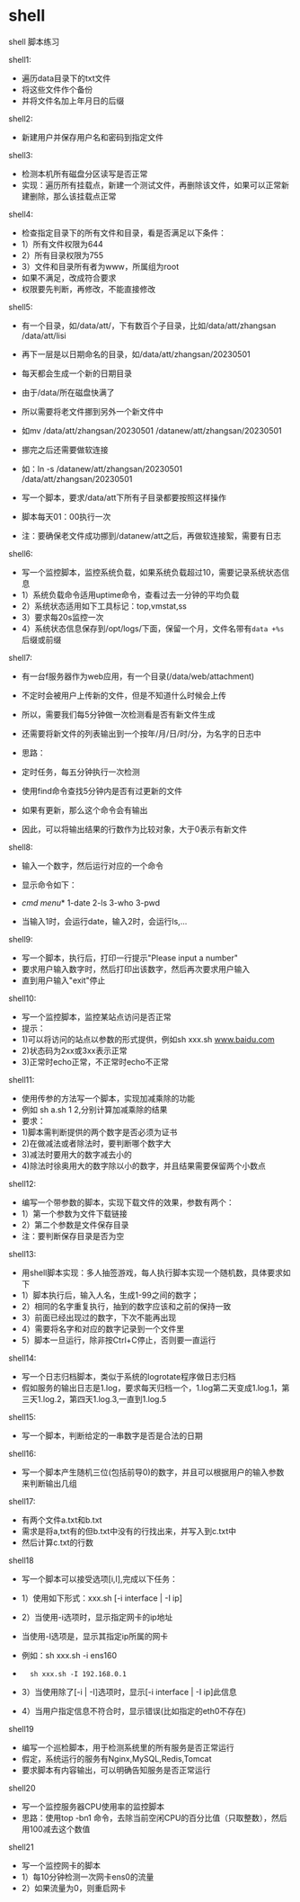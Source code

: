 # shell
shell 脚本练习

shell1: 
- 遍历data目录下的txt文件
- 将这些文件作个备份
- 并将文件名加上年月日的后缀

shell2:
- 新建用户并保存用户名和密码到指定文件

shell3:
- 检测本机所有磁盘分区读写是否正常
- 实现：遍历所有挂载点，新建一个测试文件，再删除该文件，如果可以正常新建删除，那么该挂载点正常

shell4:
- 检查指定目录下的所有文件和目录，看是否满足以下条件：
- 1）所有文件权限为644
- 2）所有目录权限为755
- 3）文件和目录所有者为www，所属组为root
- 如果不满足，改成符合要求
- 权限要先判断，再修改，不能直接修改

shell5:
- 有一个目录，如/data/att/，下有数百个子目录，比如/data/att/zhangsan /data/att/lisi
- 再下一层是以日期命名的目录，如/data/att/zhangsan/20230501
- 每天都会生成一个新的日期目录
- 由于/data/所在磁盘快满了
- 所以需要将老文件挪到另外一个新文件中
- 如mv /data/att/zhangsan/20230501 /datanew/att/zhangsan/20230501
- 挪完之后还需要做软连接
- 如：ln -s /datanew/att/zhangsan/20230501 /data/att/zhangsan/20230501

- 写一个脚本，要求/data/att下所有子目录都要按照这样操作
- 脚本每天01：00执行一次
- 注：要确保老文件成功挪到/datanew/att之后，再做软连接絮，需要有日志

shell6:
- 写一个监控脚本，监控系统负载，如果系统负载超过10，需要记录系统状态信息
- 1）系统负载命令适用uptime命令，查看过去一分钟的平均负载
- 2）系统状态适用如下工具标记：top,vmstat,ss
- 3）要求每20s监控一次
- 4）系统状态信息保存到/opt/logs/下面，保留一个月，文件名带有`data +%s`后缀或前缀

shell7:
- 有一台f服务器作为web应用，有一个目录(/data/web/attachment)
- 不定时会被用户上传新的文件，但是不知道什么时候会上传
- 所以，需要我们每5分钟做一次检测看是否有新文件生成
- 还需要将新文件的列表输出到一个按年/月/日/时/分，为名字的日志中

- 思路：
- 定时任务，每五分钟执行一次检测
- 使用find命令查找5分钟内是否有过更新的文件
- 如果有更新，那么这个命令会有输出
- 因此，可以将输出结果的行数作为比较对象，大于0表示有新文件

shell8:
- 输入一个数字，然后运行对应的一个命令

- 显示命令如下：
- *cmd menu** 1-date 2-ls 3-who 3-pwd
- 当输入1时，会运行date，输入2时，会运行ls,...

shell9:
- 写一个脚本，执行后，打印一行提示"Please input a number"
- 要求用户输入数字时，然后打印出该数字，然后再次要求用户输入
- 直到用户输入"exit"停止

shell10:
- 写一个监控脚本，监控某站点访问是否正常
- 提示：
- 1)可以将访问的站点以参数的形式提供，例如sh xxx.sh www.baidu.com
- 2)状态码为2xx或3xx表示正常
- 3)正常时echo正常，不正常时echo不正常

shell11:
- 使用传参的方法写一个脚本，实现加减乘除的功能
- 例如 sh a.sh 1 2,分别计算加减乘除的结果
- 要求：
- 1)脚本需判断提供的两个数字是否必须为证书
- 2)在做减法或者除法时，要判断哪个数字大
- 3)减法时要用大的数字减去小的
- 4)除法时徐奥用大的数字除以小的数字，并且结果需要保留两个小数点

shell12:
- 编写一个带参数的脚本，实现下载文件的效果，参数有两个：
- 1）第一个参数为文件下载链接
- 2）第二个参数是文件保存目录
- 注：要判断保存目录是否为空

shell13:
- 用shell脚本实现：多人抽签游戏，每人执行脚本实现一个随机数，具体要求如下
- 1）脚本执行后，输入人名，生成1-99之间的数字；
- 2）相同的名字重复执行，抽到的数字应该和之前的保持一致
- 3）前面已经出现过的数字，下次不能再出现
- 4）需要将名字和对应的数字记录到一个文件里
- 5）脚本一旦运行，除非按Ctrl+C停止，否则要一直运行

shell14:
- 写一个日志归档脚本，类似于系统的logrotate程序做日志归档
- 假如服务的输出日志是1.log，要求每天归档一个，1.log第二天变成1.log.1，第三天1.log.2，第四天1.log.3,一直到1.log.5

shell15:
- 写一个脚本，判断给定的一串数字是否是合法的日期

shell16:
- 写一个脚本产生随机三位(包括前导0)的数字，并且可以根据用户的输入参数来判断输出几组

shell17:
- 有两个文件a.txt和b.txt
- 需求是将a,txt有的但b.txt中没有的行找出来，并写入到c.txt中
- 然后计算c.txt的行数

shell18
- 写一个脚本可以接受选项[i,I],完成以下任务：
- 1）使用如下形式：xxx.sh [-i interface | -I ip]
- 2）当使用-i选项时，显示指定网卡的ip地址
-    当使用-I选项是，显示其指定ip所属的网卡

- 例如：sh xxx.sh -i ens160
-       sh xxx.sh -I 192.168.0.1
- 3）当使用除了[-i | -I]选项时，显示[-i interface | -I ip]此信息
- 4）当用户指定信息不符合时，显示错误(比如指定的eth0不存在)

shell19
- 编写一个巡检脚本，用于检测系统里的所有服务是否正常运行
- 假定，系统运行的服务有Nginx,MySQL,Redis,Tomcat
- 要求脚本有内容输出，可以明确告知服务是否正常运行

shell20
- 写一个监控服务器CPU使用率的监控脚本
- 思路：使用top -bn1 命令，去除当前空闲CPU的百分比值（只取整数），然后用100减去这个数值

shell21
- 写一个监控网卡的脚本
- 1）每10分钟检测一次网卡ens0的流量
- 2）如果流量为0，则重启网卡
